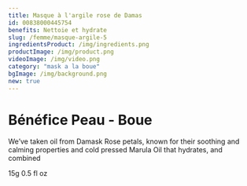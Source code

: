 ```yaml
---
title: Masque à l'argile rose de Damas
id: 00838000445754
benefits: Nettoie et hydrate
slug: /femme/masque-argile-5
ingredientsProduct: /img/ingredients.png
productImage: /img/product.png
videoImage: /img/video.png
category: "mask a la boue"
bgImage: /img/background.png
new: true
---
```


# Bénéfice Peau - Boue

We’ve taken oil from Damask Rose petals, known for their soothing and calming properties and cold pressed Marula Oil that hydrates, and combined

15g 0.5 fl oz